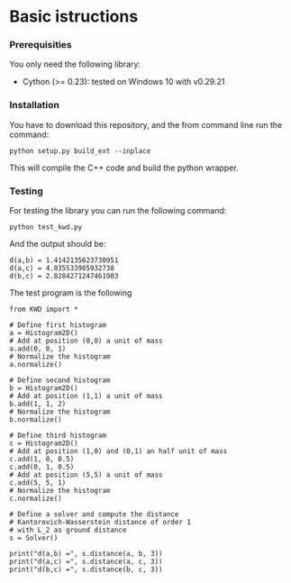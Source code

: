 # Basic istructions

### Prerequisities

You only need the following library:

* Cython (>= 0.23): tested on Windows 10 with v0.29.21

### Installation

You have to download this repository, and the from command line run the command:

```
python setup.py build_ext --inplace
```

This will compile the C++ code and build the python wrapper.

### Testing

For testing the library you can run the following command:

```
python test_kwd.py
```

And the output should be:

```
d(a,b) = 1.4142135623730951
d(a,c) = 4.035533905932738
d(b,c) = 2.8284271247461903
```

The test program is the following

```
from KWD import *

# Define first histogram
a = Histogram2D()
# Add at position (0,0) a unit of mass
a.add(0, 0, 1)
# Normalize the histogram
a.normalize()

# Define second histogram
b = Histogram2D()
# Add at position (1,1) a unit of mass
b.add(1, 1, 2)
# Normalize the histogram
b.normalize()

# Define third histogram
c = Histogram2D()
# Add at position (1,0) and (0,1) an half unit of mass
c.add(1, 0, 0.5)
c.add(0, 1, 0.5)
# Add at position (5,5) a unit of mass
c.add(5, 5, 1)
# Normalize the histogram
c.normalize()

# Define a solver and compute the distance 
# Kantorovich-Wasserstein distance of order 1
# with L_2 as ground distance
s = Solver()

print("d(a,b) =", s.distance(a, b, 3))
print("d(a,c) =", s.distance(a, c, 3))
print("d(b,c) =", s.distance(b, c, 3))
```

